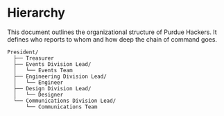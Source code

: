 # Hierarchy

This document outlines the organizational structure of Purdue Hackers. It defines who reports to whom and how deep
the chain of command goes.

```
President/
  ├── Treasurer
  ├── Events Division Lead/
  │   └── Events Team
  ├── Engineering Division Lead/
  │   └── Engineer
  ├── Design Division Lead/
  │   └── Designer
  └── Communications Division Lead/
      └── Communications Team
```
